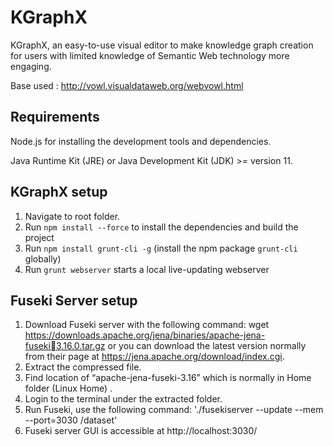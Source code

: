 KGraphX 
=======
KGraphX, an easy-to-use visual editor to make knowledge graph creation
for users with limited knowledge of Semantic Web technology more engaging.

Base used : http://vowl.visualdataweb.org/webvowl.html

Requirements
------------
Node.js for installing the development tools and dependencies.

Java Runtime Kit (JRE) or Java Development Kit (JDK) >= version 11.

KGraphX setup
-----------------
1. Navigate to root folder.
2. Run `npm install --force` to install the dependencies and build the project
3. Run `npm install grunt-cli -g` (install the npm package `grunt-cli` globally)
4. Run `grunt webserver` starts a local live-updating webserver


Fuseki Server setup
-----------------
1. Download Fuseki server with the following command: 
wget https://downloads.apache.org/jena/binaries/apache-jena-fuseki3.16.0.tar.gz or you can download the latest version normally 
from their page at https://jena.apache.org/download/index.cgi.
2. Extract the compressed file. 
3. Find location of “apache-jena-fuseki-3.16” which is normally in Home folder (Linux Home) . 
7. Login to the terminal under the extracted folder. 
8. Run Fuseki, use the following command:
'./fusekiserver --update --mem --port=3030 /dataset'
9. Fuseki server GUI is accessible at http://localhost:3030/ 
